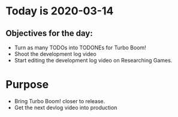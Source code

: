 # Today is 2020-03-14

## Objectives for the day:

- Turn as many TODOs into TODONEs for Turbo Boom!
- Shoot the development log video
- Start editing the development log video on Researching Games.

# Purpose

- Bring Turbo Boom! closer to release.
- Get the next devlog video into production
